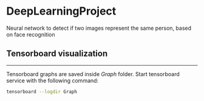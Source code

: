 # DeepLearningProject
Neural network to detect if two images represent the same person, based on face recognition


## Tensorboard visualization
-----
Tensorboard graphs are saved inside _Graph_ folder. Start tensorboard service with the following command:
```bash
tensorboard --logdir Graph
```
